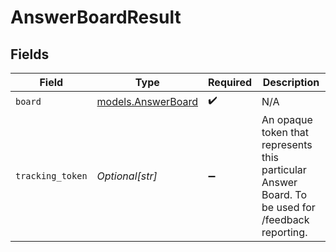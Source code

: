 # AnswerBoardResult


## Fields

| Field                                                                                             | Type                                                                                              | Required                                                                                          | Description                                                                                       |
| ------------------------------------------------------------------------------------------------- | ------------------------------------------------------------------------------------------------- | ------------------------------------------------------------------------------------------------- | ------------------------------------------------------------------------------------------------- |
| `board`                                                                                           | [models.AnswerBoard](../models/answerboard.md)                                                    | :heavy_check_mark:                                                                                | N/A                                                                                               |
| `tracking_token`                                                                                  | *Optional[str]*                                                                                   | :heavy_minus_sign:                                                                                | An opaque token that represents this particular Answer Board. To be used for /feedback reporting. |